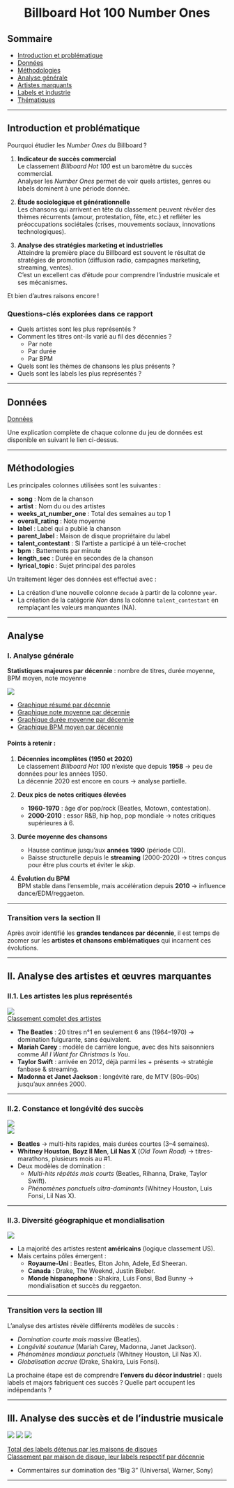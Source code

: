 <div align="center">

# Billboard Hot 100 Number Ones

</div>

## Sommaire
- [Introduction et problématique](#introduction-et-problématique)  
- [Données](#données)  
- [Méthodologies](#méthodologies)  
- [Analyse générale](#i-analyse-générale)  
- [Artistes marquants](#ii-analyse-des-artistes-et-œuvres-marquantes)  
- [Labels et industrie](#iii-analyse-des-succès-et-de-lindustrie-musicale)  
- [Thématiques](#iv-thématiques-contents-et-évolution-qualitative)  

---

## Introduction et problématique  
Pourquoi étudier les *Number Ones* du Billboard ?  

1. **Indicateur de succès commercial**  
   Le classement *Billboard Hot 100* est un baromètre du succès commercial.  
   Analyser les *Number Ones* permet de voir quels artistes, genres ou labels dominent à une période donnée.    

2. **Étude sociologique et générationnelle**  
   Les chansons qui arrivent en tête du classement peuvent révéler des thèmes récurrents (amour, protestation, fête, etc.) et refléter les préoccupations sociétales (crises, mouvements sociaux, innovations technologiques).    

3. **Analyse des stratégies marketing et industrielles**  
   Atteindre la première place du Billboard est souvent le résultat de stratégies de promotion (diffusion radio, campagnes marketing, streaming, ventes).  
   C’est un excellent cas d’étude pour comprendre l’industrie musicale et ses mécanismes.  

Et bien d’autres raisons encore !  

### Questions-clés explorées dans ce rapport  
- Quels artistes sont les plus représentés ?  
- Comment les titres ont-ils varié au fil des décennies ?  
  - Par note  
  - Par durée  
  - Par BPM  
- Quels sont les thèmes de chansons les plus présents ?  
- Quels sont les labels les plus représentés ?  

---

## Données  
[Données](https://github.com/rfordatascience/tidytuesday/blob/main/data/2025/2025-08-26/readme.md)  

Une explication complète de chaque colonne du jeu de données est disponible en suivant le lien ci-dessus.  

---

## Méthodologies  
Les principales colonnes utilisées sont les suivantes :  
- **song** : Nom de la chanson  
- **artist** : Nom du ou des artistes  
- **weeks_at_number_one** : Total des semaines au top 1  
- **overall_rating** : Note moyenne  
- **label** : Label qui a publié la chanson  
- **parent_label** : Maison de disque propriétaire du label  
- **talent_contestant** : Si l’artiste a participé à un télé-crochet  
- **bpm** : Battements par minute  
- **length_sec** : Durée en secondes de la chanson  
- **lyrical_topic** : Sujet principal des paroles  

Un traitement léger des données est effectué avec :  
- La création d’une nouvelle colonne `decade` à partir de la colonne `year`.  
- La création de la catégorie *Non* dans la colonne `talent_contestant` en remplaçant les valeurs manquantes (NA).  

---

## Analyse   

### I. Analyse générale    

**Statistiques majeures par décennie** : nombre de titres, durée moyenne, BPM moyen, note moyenne  

![](https://github.com/FabienHaury/TidyTuesday/blob/main/2025/Billboard%20Hot%20100%20Number%20Ones/Plots/Tableaux/tab_summary_decade.png)  

- [Graphique résumé par décennie](https://github.com/FabienHaury/TidyTuesday/blob/main/2025/Billboard%20Hot%20100%20Number%20Ones/Plots/Graphiques/graph_summary_decade.png)  
- [Graphique note moyenne par décennie](https://github.com/FabienHaury/TidyTuesday/blob/main/2025/Billboard%20Hot%20100%20Number%20Ones/Plots/Graphiques/graph_rating_decade.png)  
- [Graphique durée moyenne par décennie](https://github.com/FabienHaury/TidyTuesday/blob/main/2025/Billboard%20Hot%20100%20Number%20Ones/Plots/Graphiques/graph_length_decade.png)  
- [Graphique BPM moyen par décennie](https://github.com/FabienHaury/TidyTuesday/blob/main/2025/Billboard%20Hot%20100%20Number%20Ones/Plots/Graphiques/graph_bpm_decade.png)  

#### Points à retenir :  
1. **Décennies incomplètes (1950 et 2020)**  
   Le classement *Billboard Hot 100* n’existe que depuis **1958** → peu de données pour les années 1950.  
   La décennie 2020 est encore en cours → analyse partielle.  

2. **Deux pics de notes critiques élevées**  
   - **1960-1970** : âge d’or pop/rock (Beatles, Motown, contestation).  
   - **2000-2010** : essor R&B, hip hop, pop mondiale → notes critiques supérieures à 6.  

3. **Durée moyenne des chansons**  
   - Hausse continue jusqu’aux **années 1990** (période CD).  
   - Baisse structurelle depuis le **streaming** (2000-2020) → titres conçus pour être plus courts et éviter le *skip*.  

4. **Évolution du BPM**  
   BPM stable dans l’ensemble, mais accélération depuis **2010** → influence dance/EDM/reggaeton.  

---

### Transition vers la section II   
Après avoir identifié les **grandes tendances par décennie**, il est temps de zoomer sur les **artistes et chansons emblématiques** qui incarnent ces évolutions.  

---

## II. Analyse des artistes et œuvres marquantes  

### II.1. Les artistes les plus représentés  

![](https://github.com/FabienHaury/TidyTuesday/blob/main/2025/Billboard%20Hot%20100%20Number%20Ones/Plots/Graphiques/graph_top_10_artist.png)  
[Classement complet des artistes](https://github.com/FabienHaury/TidyTuesday/blob/main/2025/Billboard%20Hot%20100%20Number%20Ones/Plots/Tableaux/tab_artist.png)  

- **The Beatles** : 20 titres n°1 en seulement 6 ans (1964–1970) → domination fulgurante, sans équivalent.  
- **Mariah Carey** : modèle de carrière longue, avec des hits saisonniers comme *All I Want for Christmas Is You*.  
- **Taylor Swift** : arrivée en 2012, déjà parmi les + présents → stratégie fanbase & streaming.  
- **Madonna et Janet Jackson** : longévité rare, de MTV (80s–90s) jusqu’aux années 2000.  

---

### II.2. Constance et longévité des succès  

![](https://github.com/FabienHaury/TidyTuesday/blob/main/2025/Billboard%20Hot%20100%20Number%20Ones/Plots/Graphiques/graph_top_10_cons%C3%A9cutif.png)  
![](https://github.com/FabienHaury/TidyTuesday/blob/main/2025/Billboard%20Hot%20100%20Number%20Ones/Plots/Graphiques/graph_top_10_non_cons%C3%A9cutif.png)  

- **Beatles** → multi-hits rapides, mais durées courtes (3–4 semaines).  
- **Whitney Houston**, **Boyz II Men**, **Lil Nas X** (*Old Town Road*) → titres-marathons, plusieurs mois au #1.  
- Deux modèles de domination :  
  - *Multi-hits répétés mais courts* (Beatles, Rihanna, Drake, Taylor Swift).  
  - *Phénomènes ponctuels ultra-dominants* (Whitney Houston, Luis Fonsi, Lil Nas X).  

---

### II.3. Diversité géographique et mondialisation  

![](https://github.com/FabienHaury/TidyTuesday/blob/main/2025/Billboard%20Hot%20100%20Number%20Ones/Plots/Graphiques/graph_top_10_origine.png)  

- La majorité des artistes restent **américains** (logique classement US).  
- Mais certains pôles émergent :  
  - **Royaume-Uni** : Beatles, Elton John, Adele, Ed Sheeran.  
  - **Canada** : Drake, The Weeknd, Justin Bieber.  
  - **Monde hispanophone** : Shakira, Luis Fonsi, Bad Bunny → mondialisation et succès du reggaeton.  

---

### Transition vers la section III  
L’analyse des artistes révèle différents modèles de succès :  
- *Domination courte mais massive* (Beatles).  
- *Longévité soutenue* (Mariah Carey, Madonna, Janet Jackson).  
- *Phénomènes mondiaux ponctuels* (Whitney Houston, Lil Nas X).  
- *Globalisation accrue* (Drake, Shakira, Luis Fonsi).  

La prochaine étape est de comprendre **l’envers du décor industriel** : quels labels et majors fabriquent ces succès ? Quelle part occupent les indépendants ?  

---


## III. Analyse des succès et de l’industrie musicale  
![](https://github.com/FabienHaury/TidyTuesday/blob/main/2025/Billboard%20Hot%20100%20Number%20Ones/Plots/Tableaux/tab_top_10_parent_label.png)
![](https://github.com/FabienHaury/TidyTuesday/blob/main/2025/Billboard%20Hot%20100%20Number%20Ones/Plots/Tableaux/tab_top_10_label.png)
![](https://github.com/FabienHaury/TidyTuesday/blob/main/2025/Billboard%20Hot%20100%20Number%20Ones/Plots/Tableaux/tab_top_10_parent_label_label.png)   

[Total des labels détenus par les maisons de disques](https://github.com/FabienHaury/TidyTuesday/blob/main/2025/Billboard%20Hot%20100%20Number%20Ones/Plots/Tableaux/tab_label_detention.png)    
[Classement par maison de disque, leur labels respectif par décennie](https://github.com/FabienHaury/TidyTuesday/blob/main/2025/Billboard%20Hot%20100%20Number%20Ones/Plots/Tableaux/tab_parent_label.png)

- Commentaires sur domination des “Big 3” (Universal, Warner, Sony)  

---
<!--
## IV. Thématiques, contenus et évolution qualitative  
- Thématiques principales (amour, fête, contestation, empowerment)  
- Corrélation thèmes vs contextes socio-historiques  
- Graphiques : nuages de mots, évolution ratings  
- Focus meilleures et pires performances  
-->
